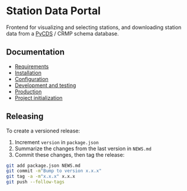 # Station Data Portal

Frontend for visualizing and selecting stations, and downloading station 
data from a 
[PyCDS](https://github.com/pacificclimate/pycds) / CRMP schema database. 

## Documentation

- [Requirements](docs/requirements.md)
- [Installation](docs/installation.md)
- [Configuration](docs/configuration.md)
- [Development and testing](docs/development.md)
- [Production](docs/production.md)
- [Project initialization](docs/Project-initialization.md)

## Releasing

To create a versioned release:

1. Increment `version` in `package.json`
2. Summarize the changes from the last version in `NEWS.md`
3. Commit these changes, then tag the release:

  ```bash
git add package.json NEWS.md
git commit -m"Bump to version x.x.x"
git tag -a -m"x.x.x" x.x.x
git push --follow-tags
  ```